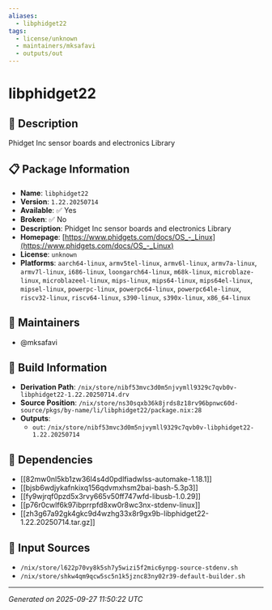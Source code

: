 ```yaml
---
aliases:
  - libphidget22
tags:
  - license/unknown
  - maintainers/mksafavi
  - outputs/out
---
```


# libphidget22

## 📝 Description

Phidget Inc sensor boards and electronics Library

## 📋 Package Information

- **Name**: `libphidget22`
- **Version**: `1.22.20250714`
- **Available**: ✅ Yes
- **Broken**: ✅ No
- **Description**: Phidget Inc sensor boards and electronics Library
- **Homepage**: [https://www.phidgets.com/docs/OS_-_Linux](https://www.phidgets.com/docs/OS_-_Linux)
- **License**: `unknown`
- **Platforms**: `aarch64-linux`, `armv5tel-linux`, `armv6l-linux`, `armv7a-linux`, `armv7l-linux`, `i686-linux`, `loongarch64-linux`, `m68k-linux`, `microblaze-linux`, `microblazeel-linux`, `mips-linux`, `mips64-linux`, `mips64el-linux`, `mipsel-linux`, `powerpc-linux`, `powerpc64-linux`, `powerpc64le-linux`, `riscv32-linux`, `riscv64-linux`, `s390-linux`, `s390x-linux`, `x86_64-linux`
## 👥 Maintainers

- @mksafavi


## 🔧 Build Information

- **Derivation Path**: `/nix/store/nibf53mvc3d0m5njvymll9329c7qvb0v-libphidget22-1.22.20250714.drv`
- **Source Position**: `/nix/store/ns30sqxb36k8jrds8z18rv96bpnwc60d-source/pkgs/by-name/li/libphidget22/package.nix:28`
- **Outputs**:
  - `out`:  `/nix/store/nibf53mvc3d0m5njvymll9329c7qvb0v-libphidget22-1.22.20250714`

## 🔗 Dependencies

- [[82mw0nl5kb1zw36l4s4d0pdlfiadwlss-automake-1.18.1]]
- [[bjsb6wdjykafnkixq156qdvmxhsm2bai-bash-5.3p3]]
- [[fy9wjrqf0pzd5x3rvy665v50ff747wfd-libusb-1.0.29]]
- [[p76r0cwlf6k97ibprrpfd8xw0r8wc3nx-stdenv-linux]]
- [[zh3g67a92gk4gkc9d4wzhg33x8r9gx9b-libphidget22-1.22.20250714.tar.gz]]

## 📁 Input Sources

- `/nix/store/l622p70vy8k5sh7y5wizi5f2mic6ynpg-source-stdenv.sh`
- `/nix/store/shkw4qm9qcw5sc5n1k5jznc83ny02r39-default-builder.sh`

---
*Generated on 2025-09-27 11:50:22 UTC*
